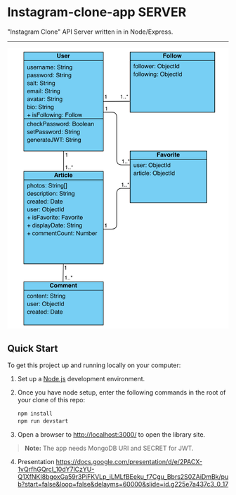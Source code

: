 # Instagram-clone-app SERVER

"Instagram Clone" API Server written in in Node/Express.

---

![A UML diagram showing the relation of database entities in this example repository](https://github.com/tvvmvn/instagram-clone-master/blob/main/server/public/images/diagram.png?raw=true)



## Quick Start

To get this project up and running locally on your computer:

1. Set up a [Node.js](https://wiki.developer.mozilla.org/en-US/docs/Learn/Server-side/Express_Nodejs/development_environment) development environment.
2. Once you have node setup, enter the following commands in the root of your clone of this repo:

   ```bash
   npm install
   npm run devstart  
   ```

3. Open a browser to <http://localhost:3000/> to open the library site.

> **Note:** The app needs MongoDB URI and SECRET for JWT.

4. Presentation
https://docs.google.com/presentation/d/e/2PACX-1vQrfhGQrcI_10dY7lCzYU-Q1XfNKI8bgoxGa59r3PiFKVLp_iLMLfBEeku_f7Cgu_Bbrs2S0ZAiDmBk/pub?start=false&loop=false&delayms=60000&slide=id.g225e7a437c3_0_17
